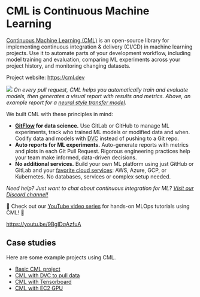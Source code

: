# CML is Continuous Machine Learning

[Continuous Machine Learning (CML)](https://cml.dev) is an open-source library
for implementing continuous integration & delivery (CI/CD) in machine learning
projects. Use it to automate parts of your development workflow, including model
training and evaluation, comparing ML experiments across your project history,
and monitoring changing datasets.

Project website: https://cml.dev

![](/img/cml_neural_transfer.png) _On every pull request, CML helps you
automatically train and evaluate models, then generates a visual report with
results and metrics. Above, an example report for a
[neural style transfer model](https://rb.gy/ub5idx)._

We built CML with these principles in mind:

- **[GitFlow](https://nvie.com/posts/a-successful-git-branching-model) for data
  science.** Use GitLab or GitHub to manage ML experiments, track who trained ML
  models or modified data and when. Codify data and models with
  [DVC](/doc/cml-with-dvc) instead of pushing to a Git repo.
- **Auto reports for ML experiments.** Auto-generate reports with metrics and
  plots in each Git Pull Request. Rigorous engineering practices help your team
  make informed, data-driven decisions.
- **No additional services.** Build your own ML platform using just GitHub or
  GitLab and your
  [favorite cloud services](/doc/self-hosted-runners#runner-credentials): AWS,
  Azure, GCP, or Kubernetes. No databases, services or complex setup needed.

_Need help? Just want to chat about continuous integration for ML?
[Visit our Discord channel!](https://discord.gg/bzA6uY7)_

🌟 Check out our
[YouTube video series](https://www.youtube.com/playlist?list=PL7WG7YrwYcnDBDuCkFbcyjnZQrdskFsBz)
for hands-on MLOps tutorials using CML! 🌟

https://youtu.be/9BgIDqAzfuA

## Case studies

Here are some example projects using CML.

- [Basic CML project](https://github.com/iterative/cml_base_case)
- [CML with DVC to pull data](https://github.com/iterative/cml_dvc_case)
- [CML with Tensorboard](https://github.com/iterative/cml_tensorboard_case)
- [CML with EC2 GPU](https://github.com/iterative/cml_cloud_case)
